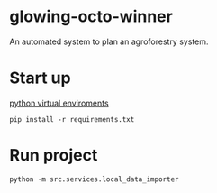 # glowing-octo-winner
An automated system to plan an agroforestry system.

# Start up
[python virtual enviroments](https://packaging.python.org/en/latest/guides/installing-using-pip-and-virtual-environments/#create-and-use-virtual-environments)
```
pip install -r requirements.txt
```

# Run project

```python
python -m src.services.local_data_importer
```